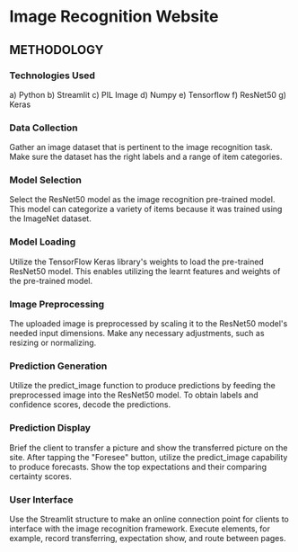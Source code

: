 # Image Recognition Website

## METHODOLOGY

### **Technologies Used**
a)	Python
b)	Streamlit
c)	PIL Image
d)	Numpy
e)	Tensorflow
f)	ResNet50
g)	Keras

### **Data Collection**
Gather an image dataset that is pertinent to the image recognition task. Make sure the dataset has the right labels and a range of item categories.

### **Model Selection**
Select the ResNet50 model as the image recognition pre-trained model. This model can categorize a variety of items because it was trained using the ImageNet dataset.

### **Model Loading**
Utilize the TensorFlow Keras library's weights to load the pre-trained ResNet50 model. This enables utilizing the learnt features and weights of the pre-trained model.

### **Image Preprocessing**
The uploaded image is preprocessed by scaling it to the ResNet50 model's needed input dimensions. Make any necessary adjustments, such as resizing or normalizing.

### **Prediction Generation**
Utilize the predict_image function to produce predictions by feeding the preprocessed image into the ResNet50 model. To obtain labels and confidence scores, decode the predictions.

### **Prediction Display**
Brief the client to transfer a picture and show the transferred picture on the site. After tapping the "Foresee" button, utilize the predict_image capability to produce forecasts. Show the top expectations and their comparing certainty scores.

### **User Interface**
Use the Streamlit structure to make an online connection point for clients to interface with the image recognition framework. Execute elements, for example, record transferring, expectation show, and route between pages.
